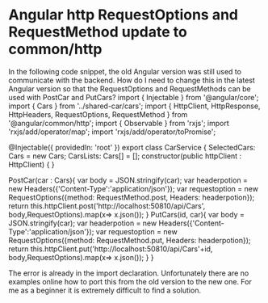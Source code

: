 
# Angular http RequestOptions and RequestMethod update to common/http

In the following code snippet, the old Angular version was still used to communicate with the backend. How do I need to change this in the latest Angular version so that the RequestOptions and RequestMethods can be used with PostCar and PutCars?
import { Injectable } from '@angular/core';
import { Cars } from '../shared-car/cars';
import { HttpClient, HttpResponse, HttpHeaders, RequestOptions, RequestMethod } from '@angular/common/http';
import { Observable } from 'rxjs';
import 'rxjs/add/operator/map';
import 'rxjs/add/operator/toPromise';

@Injectable({
  providedIn: 'root'
})
export class CarService {
  SelectedCars: Cars = new Cars;
  CarsLists: Cars[] = [];
  constructor(public httpClient : HttpClient) { }

  PostCar(car : Cars){
    var body = JSON.stringify(car);
    var headerpotion = new Headers({'Content-Type':'application/json'});
    var requestoption = new RequestOptions({method: RequestMethod.post, Headers: headerpotion});
    return this.httpClient.post('http://localhost:50810/api/Cars', body,RequestOptions).map(x=> x.json());
  }
  PutCars(id, car){
    var body = JSON.stringify(car);
    var headerpotion = new Headers({'Content-Type':'application/json'});
    var requestoption = new RequestOptions({method: RequestMethod.put, Headers: headerpotion});
    return this.httpClient.put('http://localhost:50810/api/Cars'+id, body,RequestOptions).map(x=> x.json());
  }
}

The error is already in the import declaration.
Unfortunately there are no examples online how to port this from the old version to the new one. For me as a beginner it is extremely difficult to find a solution.

        